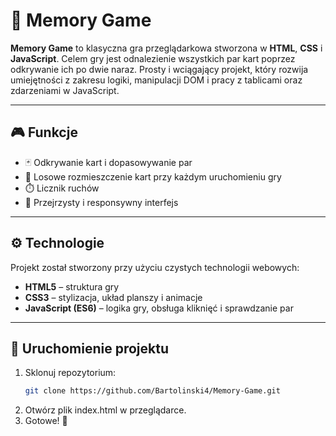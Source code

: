 # 🧠 Memory Game

**Memory Game** to klasyczna gra przeglądarkowa stworzona w **HTML**, **CSS** i **JavaScript**.
Celem gry jest odnalezienie wszystkich par kart poprzez odkrywanie ich po dwie naraz.
Prosty i wciągający projekt, który rozwija umiejętności z zakresu logiki, manipulacji DOM i pracy z tablicami oraz zdarzeniami w JavaScript.

---

## 🎮 Funkcje

- 🃏 Odkrywanie kart i dopasowywanie par
- 🔀 Losowe rozmieszczenie kart przy każdym uruchomieniu gry
- ⏱️ Licznik ruchów
- 🎨 Przejrzysty i responsywny interfejs

---

## ⚙️ Technologie

Projekt został stworzony przy użyciu czystych technologii webowych:  

- **HTML5** – struktura gry
- **CSS3** – stylizacja, układ planszy i animacje
- **JavaScript (ES6)** – logika gry, obsługa kliknięć i sprawdzanie par

---

## 🚀 Uruchomienie projektu

1. Sklonuj repozytorium:  
   ```bash
   git clone https://github.com/Bartolinski4/Memory-Game.git
    ```
2. Otwórz plik index.html w przeglądarce.
3. Gotowe! 🎉

